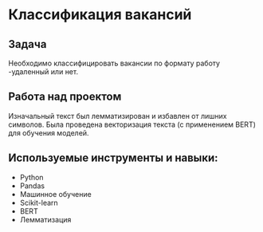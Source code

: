 # Классификация вакансий

## Задача 

Необходимо классифицировать вакансии по формату работу -удаленный или нет.

## Работа над проектом
Изначальный текст был лемматизирован и избавлен от лишних символов. Была проведена векторизация текста (с применением BERT) для обучения моделей. 
## Используемые инструменты и навыки:
- Python
- Pandas
- Машинное обучение
- Scikit-learn
- BERT
- Лемматизация

